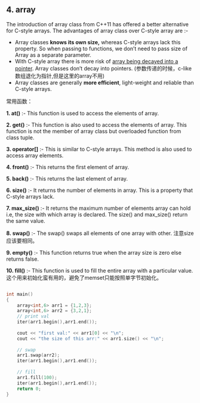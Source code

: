 ## 4. array

The introduction of array class from C++11 has offered a better alternative for C-style arrays. The advantages of array class over C-style array are :-

- Array classes **knows its own size,** whereas C-style arrays lack this property. So when passing to functions, we don’t need to pass size of Array as a separate parameter.
- With C-style array there is more risk of [array being decayed into a pointer](https://www.geeksforgeeks.org/what-is-array-decay-in-c-how-can-it-be-prevented/). Array classes don’t decay into pointers. (参数传递的时候，c-like数组退化为指针,但是这里的array不用)
- Array classes are generally **more efficient**, light-weight and reliable than C-style arrays.

常用函数：

**1. at()** :- This function is used to access the elements of array.

**2. get()** :- This function is also used to access the elements of array. This function is not the member of array class but overloaded function from class tuple.

**3. operator[]** :- This is similar to C-style arrays. This method is also used to access array elements.

**4. front()** :- This returns the first element of array.

**5. back()** :- This returns the last element of array.

**6. size()** :- It returns the number of elements in array. This is a property that C-style arrays lack.

**7. max_size()** :- It returns the maximum number of elements array can hold i.e, the size with which array is declared. The size() and max_size() return the same value.

**8. swap()** :- The swap() swaps all elements of one array with other. 注意size应该要相同。

**9. empty()** :- This function returns true when the array size is zero else returns false.

**10. fill()** :- This function is used to fill the entire array with a particular value. 这个用来初始化蛮有用的，避免了memset只能按照单字节初始化。

```c++

int main()
{
    array<int,6> arr1 = {1,2,3};
    array<int,6> arr2 = {3,2,1};
    // print val
    iter(arr1.begin(),arr1.end());
    
    cout << "first val:" << arr1[0] << "\n";
    cout << "the size of this arr:" << arr1.size() << "\n";
    
    // swap
    arr1.swap(arr2);
    iter(arr1.begin(),arr1.end());
    
    // fill
    arr1.fill(100);
    iter(arr1.begin(),arr1.end());
    return 0;
}
```

